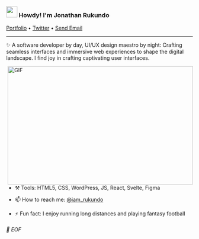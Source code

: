 <!-- Heading -->
<h3 align="left"><img src = "https://raw.githubusercontent.com/MartinHeinz/MartinHeinz/master/wave.gif" width = 30px> Howdy! I'm Jonathan Rukundo</h3>

<p align="left">
  <a href="https://lucent-churros-582b61.netlify.app/" target="_blank">Portfolio</a> •
  <a href="https://twitter.com/iam_rukundo" target="_blank">Twitter</a> •
  <a href="mailto:rukundojonathan360@gmail.com">Send Email</a>
</p>

 <!-- About section -->

---
✨ A software developer by day, UI/UX design maestro by night: Crafting seamless interfaces and immersive web experiences to shape the digital landscape. I find joy in crafting captivating user interfaces.


<!-- code gif-->
<img align="right" alt="GIF" src="./code.gif" width="500" height="320" />  

- :hammer_and_pick: Tools: HTML5, CSS, WordPress, JS, React, Svelte, Figma

- 📫 How to reach me: [@iam_rukundo](https://twitter.com/iam_rukundo)

- ⚡ Fun fact: I enjoy running long distances and playing fantasy football

<!-- About section: END -->

###### 💾 EOF
